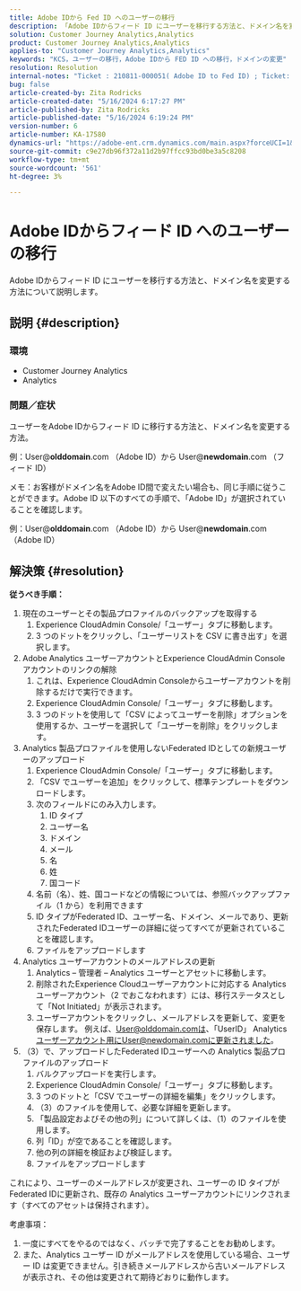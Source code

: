 ```yaml
---
title: Adobe IDから Fed ID へのユーザーの移行
description: 「Adobe IDからフィード ID にユーザーを移行する方法と、ドメイン名を変更する方法について説明します。」
solution: Customer Journey Analytics,Analytics
product: Customer Journey Analytics,Analytics
applies-to: "Customer Journey Analytics,Analytics"
keywords: "KCS，ユーザーの移行，Adobe IDから FED ID への移行，ドメインの変更"
resolution: Resolution
internal-notes: "Ticket : 210811-000051( Adobe ID to Fed ID) ; Ticket: 210916-000306 (Adobe ID to Adobe ID)"
bug: false
article-created-by: Zita Rodricks
article-created-date: "5/16/2024 6:17:27 PM"
article-published-by: Zita Rodricks
article-published-date: "5/16/2024 6:19:24 PM"
version-number: 6
article-number: KA-17580
dynamics-url: "https://adobe-ent.crm.dynamics.com/main.aspx?forceUCI=1&pagetype=entityrecord&etn=knowledgearticle&id=75fa3a89-b013-ef11-9f89-6045bd0298d4"
source-git-commit: c9e27db96f372a11d2b97ffcc93bd0be3a5c8208
workflow-type: tm+mt
source-wordcount: '561'
ht-degree: 3%

---
```


# Adobe IDからフィード ID へのユーザーの移行


Adobe IDからフィード ID にユーザーを移行する方法と、ドメイン名を変更する方法について説明します。

## 説明 {#description}


### <b>環境</b>

- Customer Journey Analytics
- Analytics




### <b>問題／症状</b>

ユーザーをAdobe IDからフィード ID に移行する方法と、ドメイン名を変更する方法。

例：User@<b>olddomain</b>.com （Adobe ID）から User@<b>newdomain</b>.com （フィード ID）



メモ：お客様がドメイン名をAdobe ID間で変えたい場合も、同じ手順に従うことができます。Adobe ID 以下のすべての手順で、「Adobe ID」が選択されていることを確認します。

例：User@<b>olddomain</b>.com （Adobe ID）から User@<b>newdomain</b>.com （Adobe ID）


## 解決策 {#resolution}

<b>従うべき手順：</b>
1. 現在のユーザーとその製品プロファイルのバックアップを取得する
   1. Experience CloudAdmin Console/「ユーザー」タブに移動します。
   2. 3 つのドットをクリックし、「ユーザーリストを CSV に書き出す」を選択します。
2. Adobe Analytics ユーザーアカウントとExperience CloudAdmin Consoleアカウントのリンクの解除
   1. これは、Experience CloudAdmin Consoleからユーザーアカウントを削除するだけで実行できます。
   2. Experience CloudAdmin Console/「ユーザー」タブに移動します。
   3. 3 つのドットを使用して「CSV によってユーザーを削除」オプションを使用するか、ユーザーを選択して「ユーザーを削除」をクリックします。
3. Analytics 製品プロファイルを使用しないFederated IDとしての新規ユーザーのアップロード
   1. Experience CloudAdmin Console/「ユーザー」タブに移動します。
   2. 「CSV でユーザーを追加」をクリックして、標準テンプレートをダウンロードします。
   3. 次のフィールドにのみ入力します。
      1. ID タイプ
      2. ユーザー名
      3. ドメイン
      4. メール
      5. 名
      6. 姓
      7. 国コード
   4. 名前（名）、姓、国コードなどの情報については、参照バックアップファイル（1 から）を利用できます
   5. ID タイプがFederated ID、ユーザー名、ドメイン、メールであり、更新されたFederated IDユーザーの詳細に従ってすべてが更新されていることを確認します。
   6. ファイルをアップロードします
4. Analytics ユーザーアカウントのメールアドレスの更新
   1. Analytics – 管理者 – Analytics ユーザーとアセットに移動します。
   2. 削除されたExperience Cloudユーザーアカウントに対応する Analytics ユーザーアカウント（2 でおこなわれます）には、移行ステータスとして「Not Initiated」が表示されます。
   3. ユーザーアカウントをクリックし、メールアドレスを更新して、変更を保存します。 例えば、User@olddomain.comは、「UserID」 Analytics ユーザーアカウント用にUser@newdomain.comに更新されました。
5. （3）で、アップロードしたFederated IDユーザーへの Analytics 製品プロファイルのアップロード
   1. バルクアップロードを実行します。
   2. Experience CloudAdmin Console/「ユーザー」タブに移動します。
   3. 3 つのドットと「CSV でユーザーの詳細を編集」をクリックします。
   4. （3）のファイルを使用して、必要な詳細を更新します。
   5. 「製品設定およびその他の列」について詳しくは、（1）のファイルを使用します。
   6. 列「ID」が空であることを確認します。
   7. 他の列の詳細を検証および検証します。
   8. ファイルをアップロードします




これにより、ユーザーのメールアドレスが変更され、ユーザーの ID タイプがFederated IDに更新され、既存の Analytics ユーザーアカウントにリンクされます（すべてのアセットは保持されます）。


考慮事項：
1. 一度にすべてをやるのではなく、バッチで完了することをお勧めします。
2. また、Analytics ユーザー ID がメールアドレスを使用している場合、ユーザー ID は変更できません。引き続きメールアドレスから古いメールアドレスが表示され、その他は変更されて期待どおりに動作します。

